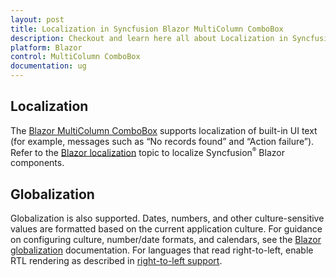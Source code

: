 ```yaml
---
layout: post
title: Localization in Syncfusion Blazor MultiColumn ComboBox
description: Checkout and learn here all about Localization in Syncfusion Blazor MultiColumn ComboBox component and much more.
platform: Blazor
control: MultiColumn ComboBox
documentation: ug
---
```


## Localization

The [Blazor MultiColumn ComboBox](https://www.syncfusion.com/blazor-components/blazor-multicolumn-combobox) supports localization of built-in UI text (for example, messages such as “No records found” and “Action failure”). Refer to the [Blazor localization](https://blazor.syncfusion.com/documentation/common/localization) topic to localize Syncfusion<sup style="font-size:70%">&reg;</sup> Blazor components.

## Globalization

Globalization is also supported. Dates, numbers, and other culture-sensitive values are formatted based on the current application culture. For guidance on configuring culture, number/date formats, and calendars, see the [Blazor globalization](https://blazor.syncfusion.com/documentation/common/globalization) documentation. For languages that read right-to-left, enable RTL rendering as described in [right-to-left support](../common/accessibility#right-to-left-support).